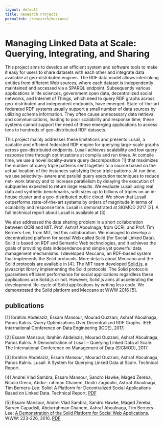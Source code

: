 ```yaml
---
layout: default
title: Research Projects
permalink: /research/meccano/
---
```


# Managing Linked Data at Scale: Querying, Integrating, and Sharing

This project aims to develop an efficient system and software tools to make it easy for users to share datasets with each other and integrate data available at geo-distributed engines. The RDF data model allows interlinking entities from different Web sources, where each dataset is independently maintained and accessed via a SPARQL endpoint. Subsequently various applications in life sciences, government open data, decentralized social networks, and Internet of Things, which need to query RDF graphs across geo-distributed and independent endpoints, have emerged. State-of-the-art federated RDF systems usually support a small number of data sources by utilizing schema information. They often cause unnecessary data retrieval and communications, leading to poor scalability and response time; these systems cannot support the need of these emerging applications to access tens to hundreds of geo-distributed RDF datasets.


This project mainly addresses these limitations and presents Lusail, a scalable and efficient federated RDF engine for querying large-scale graphs across geo-distributed endpoints. Lusail achieves scalability and low query response time through optimizations at compile and run times. At compile time, we use a novel locality-aware query decomposition [1] that maximizes the number of query triple patterns sent together to a source based on the actual location of the instances satisfying these triple patterns. At run time, we use selectivity- aware and parallel query execution techniques to reduce net- work latency and to increase parallelism by delaying the execution of subqueries expected to return large results. We evaluate Lusail using real data and synthetic benchmarks, with sizes up to billions of triples on an in-house cluster and a geo-distributed public cloud. We show that Lusail outperforms state-of-the-art systems by orders of magnitude in terms of scalability and response time. Lusail is demonstrated at SIGMOD 2017 [2]. A full technical report about Lusail is available at [3].    

  
We also addressed the data sharing problem in a short collaboration between QCRI and MIT. Prof. Ashraf Aboulnaga, from QCRI, and  Prof. Tim Berners-Lee, from MIT, led this collaboration. We managed to develop a decentralized platform for social Web called Solid (for Social Linked Data). Solid is based on RDF and Semantic Web technologies, and it achieves the goals of providing data independence and simple yet powerful data management mechanisms. I developed Meccano, an RDF-based system that implements the Solid protocols. More details about Meccano and the Solid protocols are available in [4]. The MIT team developed [Solid.js](https://github.com/solid/solid-client), a javascript library implementing the Solid protocols. The Solid protocols guarantees efficient performance for social applications regardless these applications use Solid.js or not. However, Solid.js aims at accelerating the development life-cycle of Solid applications by writing less code. We demonstrated the Solid platform and Meccano at WWW 2016 [5].



## publications

[1] Ibrahim Abdelaziz, Essam Mansour, Mourad Ouzzani, Ashraf Aboulnaga, Panos Kalnis. Query Optimizations Over Decentralized RDF Graphs. IEEE International Conference on Data Engineering (ICDE), 2017.

[2] Essam Mansour, Ibrahim Abdelaziz, Mourad Ouzzani, Ashraf Aboulnaga, Panos Kalnis. A Demonstration of Lusail – Querying Linked Data at Scale. The International Conference on Management of Data (SIGMOD), 2017.

[3] Ibrahim Abdelaziz, Essam Mansour, Mourad Ouzzani, Ashraf Aboulnaga, Panos Kalnis. Lusail: A System for Querying Linked Data at Scale. Technical Report.

[4] Andrei Vlad Sambra, Essam Mansour, Sandro Hawke, Maged Zereba, Nicola Greco, Abdur- rahman Ghanem, Dmitri Zagidulin, Ashraf Aboulnaga, Tim Berners-Lee: Solid: A Platform for Decentralized Social Applications Based on Linked Data. Technical Report. [PDF](/research/meccano/solid_protocols.pdf)

[5] Essam Mansour, Andrei Vlad Sambra, Sandro Hawke, Maged Zereba, Sarven Capadisli, Abdurrahman Ghanem, Ashraf Aboulnaga, Tim Berners-Lee: [A Demonstration of the Solid Platform for Social Web Applications](http://dl.acm.org/citation.cfm?doid=2872518.2890529). WWW: 223-226, 2016. [PDF](/publications/paper/www16-solid-essam.pdf)
